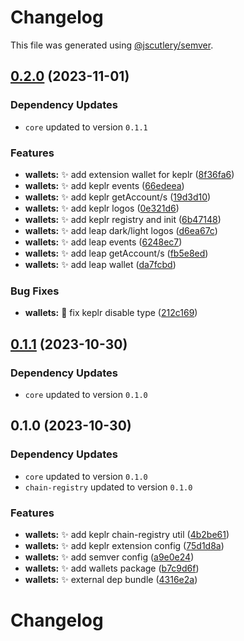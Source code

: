 # Changelog

This file was generated using [@jscutlery/semver](https://github.com/jscutlery/semver).

## [0.2.0](https://github.com/nabla-studio/quirks/compare/wallets@0.1.1...wallets@0.2.0) (2023-11-01)

### Dependency Updates

* `core` updated to version `0.1.1`

### Features

* **wallets:** :sparkles: add extension wallet for keplr ([8f36fa6](https://github.com/nabla-studio/quirks/commit/8f36fa68ed7a6e33072ce9e9708c9cf54e97d067))
* **wallets:** :sparkles: add keplr events ([66edeea](https://github.com/nabla-studio/quirks/commit/66edeea2b4961ffa483808ff53a19337917601e1))
* **wallets:** :sparkles: add keplr getAccount/s ([19d3d10](https://github.com/nabla-studio/quirks/commit/19d3d10757515debd5b21361b48424397af1448e))
* **wallets:** :sparkles: add keplr logos ([0e321d6](https://github.com/nabla-studio/quirks/commit/0e321d623ce689d2b79665c37f6e15ab6e48d5ba))
* **wallets:** :sparkles: add keplr registry and init ([6b47148](https://github.com/nabla-studio/quirks/commit/6b47148e1a6063313ab35e52d7445535289c75c2))
* **wallets:** :sparkles: add leap dark/light logos ([d6ea67c](https://github.com/nabla-studio/quirks/commit/d6ea67c0cfd7c21070568f5ab02b65a818c86342))
* **wallets:** :sparkles: add leap events ([6248ec7](https://github.com/nabla-studio/quirks/commit/6248ec754212ff1287473cd3d77ae550249095c6))
* **wallets:** :sparkles: add leap getAccount/s ([fb5e8ed](https://github.com/nabla-studio/quirks/commit/fb5e8edacb8c63df40e1eb591278574dbe0c9fd6))
* **wallets:** :sparkles: add leap wallet ([da7fcbd](https://github.com/nabla-studio/quirks/commit/da7fcbd022708980a3a182d2b2bf6e2e3ab58f7f))


### Bug Fixes

* **wallets:** :bug: fix keplr disable type ([212c169](https://github.com/nabla-studio/quirks/commit/212c1698c50b8e8df7b31963e03a2918d5e3ca96))

## [0.1.1](https://github.com/nabla-studio/quirks/compare/wallets@0.1.0...wallets@0.1.1) (2023-10-30)

### Dependency Updates

* `core` updated to version `0.1.0`
## 0.1.0 (2023-10-30)

### Dependency Updates

* `core` updated to version `0.1.0`
* `chain-registry` updated to version `0.1.0`

### Features

* **wallets:** :sparkles: add keplr chain-registry util ([4b2be61](https://github.com/nabla-studio/quirks/commit/4b2be611540ffcdfbac60f6da87ba73df32af1e3))
* **wallets:** :sparkles: add keplr extension config ([75d1d8a](https://github.com/nabla-studio/quirks/commit/75d1d8adfdd39dd54ccba8e1e20057d706a618a1))
* **wallets:** :sparkles: add semver config ([a9e0e24](https://github.com/nabla-studio/quirks/commit/a9e0e24df743ac92ef5fef51bc396f978837fded))
* **wallets:** :sparkles: add wallets package ([b7c9d6f](https://github.com/nabla-studio/quirks/commit/b7c9d6fcd842b2494e70bff17da86c544c0a31f5))
* **wallets:** :sparkles: external dep bundle ([4316e2a](https://github.com/nabla-studio/quirks/commit/4316e2a61a85a07098b07f6e3501170fd4942b55))

# Changelog
